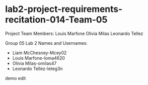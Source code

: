 # lab2-project-requirements-recitation-014-Team-05
Project Team Members:
Louis Marfone
Olivia Milas
Leonardo Tellez

Group 05
Lab 2 Names and Usernames:
- Liam McChesney-Mcey02 
- Louis Marfone-loma4620 
- Olivia Milas-omilas47 
- Leonardo Tellez-leteg3n 

demo edit
